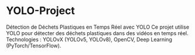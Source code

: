 # YOLO-Project
Détection de Déchets Plastiques en Temps Réel avec YOLO Ce projet utilise YOLO pour détecter des déchets plastiques dans des vidéos en temps réel. Technologies : YOLOvX (YOLOv5, YOLOv8), OpenCV, Deep Learning (PyTorch/TensorFlow).
